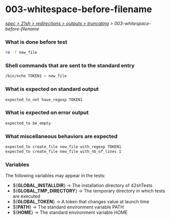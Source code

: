 # 003-whitespace-before-filename

*[spec > 21sh > redirections > outputs > truncating](..) > 003-whitespace-before-filename*

### What is done before test

```bash
rm -f new_file
```

### Shell commands that are sent to the standard entry

```bash
/bin/echo TOKEN1 > new_file

```

### What is expected on standard output

```bash
expected_to_not have_regexp TOKEN1

```

### What is expected on error output

```bash
expected_to be_empty
```

### What miscellaneous behaviors are expected

```bash
expected_to create_file new_file with_regexp TOKEN1
expected_to create_file new_file with_nb_of_lines 1
```

### Variables

The following variables may appear in the tests:

* ${**GLOBAL_INSTALLDIR**} -> The installation directory of 42shTests
* ${**GLOBAL_TMP_DIRECTORY**} -> The temporary directory in which tests are executed
* ${**GLOBAL_TOKEN**} -> A token that changes value at launch time
* ${**PATH**} -> The standard environment variable PATH
* ${**HOME**} -> The standard environment variable HOME
